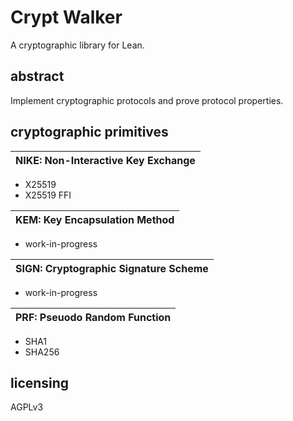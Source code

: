 # Crypt Walker

A cryptographic library for Lean.


## abstract

Implement cryptographic protocols and prove protocol properties.


## cryptographic primitives

| NIKE: Non-Interactive Key Exchange |
|:---:|
* X25519
* X25519 FFI

| KEM: Key Encapsulation Method |
|:---:|
* work-in-progress

| SIGN: Cryptographic Signature Scheme |
|:---:|
* work-in-progress

| PRF: Pseuodo Random Function |
|:---:|
* SHA1
* SHA256


## licensing

AGPLv3

